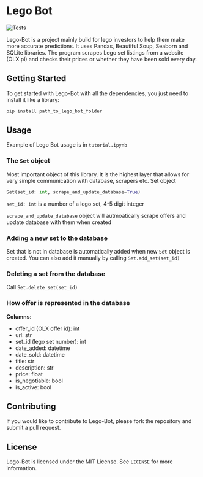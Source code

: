 # Lego Bot
![Tests](https://github.com/RabaDaba1/lego-bot/actions/workflows/tests.yml/badge.svg)

Lego-Bot is a project mainly build for lego investors to help them make more accurate predictions. It uses Pandas, Beautiful Soup, Seaborn and SQLite libraries. The program scrapes Lego set listings from a website (OLX.pl) and checks their prices or whether they have been sold every day.

## Getting Started

To get started with Lego-Bot with all the dependencies, you just need to install it like a library:
```python
pip install path_to_lego_bot_folder
```

## Usage

Example of Lego Bot usage is in `tutorial.ipynb`

### The `Set` object
Most important object of this library. It is the highest layer that allows for very simple communication with database, scrapers etc. Set object 
```python
Set(set_id: int, scrape_and_update_database=True)
```
`set_id: int` is a number of a lego set, 4-5 digit integer

`scrape_and_update_database` object will autmoatically scrape offers and update database with them when created

### Adding a new set to the database
Set that is not in database is automatically added when new `Set` object is created. You can also add it manually by calling `Set.add_set(set_id)`

### Deleting a set from the database
Call `Set.delete_set(set_id)`

### How offer is represented in the database
**Columns**:
- offer_id (OLX offer id): int
- url: str
- set_id (lego set number): int
- date_added: datetime
- date_sold: datetime
- title: str
- description: str
- price: float
- is_negotiable: bool
- is_active: bool

## Contributing

If you would like to contribute to Lego-Bot, please fork the repository and submit a pull request.

## License

Lego-Bot is licensed under the MIT License. See `LICENSE` for more information.
